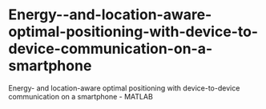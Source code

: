 # Energy--and-location-aware-optimal-positioning-with-device-to-device-communication-on-a-smartphone
Energy- and location-aware optimal positioning with device-to-device communication on a smartphone - MATLAB
